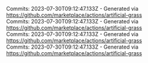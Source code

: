Commits: 2023-07-30T09:12:47.133Z - Generated via https://github.com/marketplace/actions/artificial-grass
<br>
Commits: 2023-07-30T09:12:47.133Z - Generated via https://github.com/marketplace/actions/artificial-grass
<br>
Commits: 2023-07-30T09:12:47.133Z - Generated via https://github.com/marketplace/actions/artificial-grass
<br>
Commits: 2023-07-30T09:12:47.133Z - Generated via https://github.com/marketplace/actions/artificial-grass
<br>
